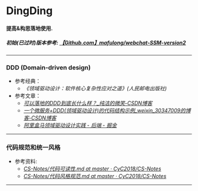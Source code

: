 # DingDing
#### 提高&构思落地使用.
##### 初始(已过时)版本参考: [【Github.com】mafulong/webchat-SSM-version2](https://github.com/mafulong/webchat-SSM-version2.git)
---
### DDD (Domain-driven design)
- 参考经典：
  - *《领域驱动设计：软件核心复杂性应对之道》(人民邮电出版社)* 
- 参考文章：
  - [ *可以落地的DDD到底长什么样？_纯洁的微笑-CSDN博客* ](https://blog.csdn.net/ityouknow/article/details/81572072)
  - [ *一个微服务+DDD(领域驱动设计)的代码结构示例_weixin_30347009的博客-CSDN博客* ](https://blog.csdn.net/weixin_30347009/article/details/95899528)
  - [ *阿里盒马领域驱动设计实践 - 后端 - 掘金* ](https://juejin.im/entry/5a6555636fb9a01c952633bc)
---
### 代码规范和统一风格
- 参考资料:
  - [ *CS-Notes/代码可读性.md at master · CyC2018/CS-Notes* ](https://github.com/CyC2018/CS-Notes/blob/master/notes/%E4%BB%A3%E7%A0%81%E5%8F%AF%E8%AF%BB%E6%80%A7.md)
  - [ *CS-Notes/代码风格规范.md at master · CyC2018/CS-Notes* ](https://github.com/CyC2018/CS-Notes/blob/master/notes/%E4%BB%A3%E7%A0%81%E9%A3%8E%E6%A0%BC%E8%A7%84%E8%8C%83.md)
---
